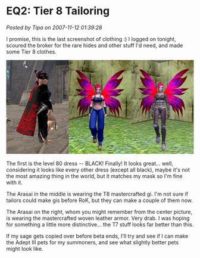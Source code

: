 # EQ2: Tier 8 Tailoring

*Posted by Tipa on 2007-11-12 01:39:28*

I promise, this is the last screenshot of clothing :) I logged on tonight, scoured the broker for the rare hides and other stuff I'd need, and made some Tier 8 clothes.

![tailoring.jpg](../../../uploads/2007/11/tailoring.jpg)

The first is the level 80 dress -- BLACK! Finally! It looks great... well, considering it looks like every other dress (except all black), maybe it's not the most amazing thing in the world, but it matches my mask so I'm fine with it.

The Arasai in the middle is wearing the T8 mastercrafted gi. I'm not sure if tailors could make gis before RoK, but they can make a couple of them now.

The Arasai on the right, whom you might remember from the center picture, is wearing the mastercrafted woven leather armor. Very drab. I was hoping for something a little more distinctive... the T7 stuff looks far better than this.

If my sage gets copied over before beta ends, I'll try and see if I can make the Adept III pets for my summoners, and see what slightly better pets might look like.

